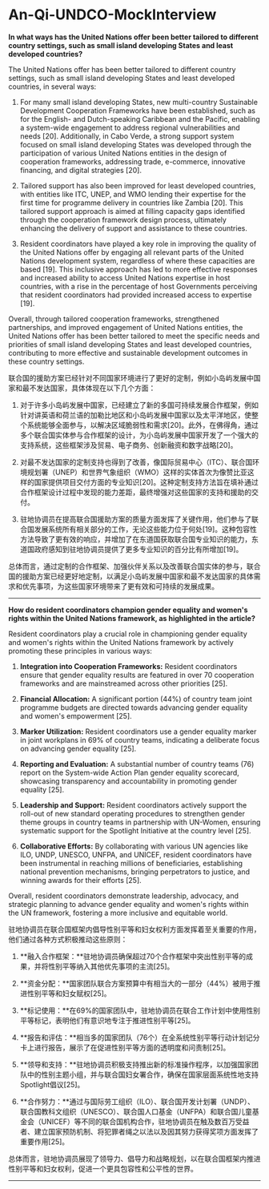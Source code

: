 # An-Qi-UNDCO-MockInterview

**In what ways has the United Nations offer been better tailored to different country settings, such as small island developing States and least developed countries?**

The United Nations offer has been better tailored to different country settings, such as small island developing States and least developed countries, in several ways:

1. For many small island developing States, new multi-country Sustainable Development Cooperation Frameworks have been established, such as for the English- and Dutch-speaking Caribbean and the Pacific, enabling a system-wide engagement to address regional vulnerabilities and needs [20]. Additionally, in Cabo Verde, a strong support system focused on small island developing States was developed through the participation of various United Nations entities in the design of cooperation frameworks, addressing trade, e-commerce, innovative financing, and digital strategies [20].

2. Tailored support has also been improved for least developed countries, with entities like ITC, UNEP, and WMO lending their expertise for the first time for programme delivery in countries like Zambia [20]. This tailored support approach is aimed at filling capacity gaps identified through the cooperation framework design process, ultimately enhancing the delivery of support and assistance to these countries.

3. Resident coordinators have played a key role in improving the quality of the United Nations offer by engaging all relevant parts of the United Nations development system, regardless of where these capacities are based [19]. This inclusive approach has led to more effective responses and increased ability to access United Nations expertise in host countries, with a rise in the percentage of host Governments perceiving that resident coordinators had provided increased access to expertise [19].

Overall, through tailored cooperation frameworks, strengthened partnerships, and improved engagement of United Nations entities, the United Nations offer has been better tailored to meet the specific needs and priorities of small island developing States and least developed countries, contributing to more effective and sustainable development outcomes in these country settings.

联合国的援助方案已经针对不同国家环境进行了更好的定制，例如小岛屿发展中国家和最不发达国家，具体体现在以下几个方面：

1. 对于许多小岛屿发展中国家，已经建立了新的多国可持续发展合作框架，例如针对讲英语和荷兰语的加勒比地区和小岛屿发展中国家以及太平洋地区，使整个系统能够全面参与，以解决区域脆弱性和需求[20]。此外，在佛得角，通过多个联合国实体参与合作框架的设计，为小岛屿发展中国家开发了一个强大的支持系统，这些框架涉及贸易、电子商务、创新融资和数字战略[20]。

2. 对最不发达国家的定制支持也得到了改善，像国际贸易中心（ITC）、联合国环境规划署（UNEP）和世界气象组织（WMO）这样的实体首次为像赞比亚这样的国家提供项目交付方面的专业知识[20]。这种定制支持方法旨在填补通过合作框架设计过程中发现的能力差距，最终增强对这些国家的支持和援助的交付。

3. 驻地协调员在提高联合国援助方案的质量方面发挥了关键作用，他们参与了联合国发展系统所有相关部分的工作，无论这些能力位于何处[19]。这种包容性方法导致了更有效的响应，并增加了在东道国获取联合国专业知识的能力，东道国政府感知到驻地协调员提供了更多专业知识的百分比有所增加[19]。

总体而言，通过定制的合作框架、加强伙伴关系以及改善联合国实体的参与，联合国的援助方案已经更好地定制，以满足小岛屿发展中国家和最不发达国家的具体需求和优先事项，为这些国家环境带来了更有效和可持续的发展成果。

---

**How do resident coordinators champion gender equality and women's rights within the United Nations framework, as highlighted in the article?**

Resident coordinators play a crucial role in championing gender equality and women's rights within the United Nations framework by actively promoting these principles in various ways:

1. **Integration into Cooperation Frameworks:** Resident coordinators ensure that gender equality results are featured in over 70 cooperation frameworks and are mainstreamed across other priorities [25].

2. **Financial Allocation:** A significant portion (44%) of country team joint programme budgets are directed towards advancing gender equality and women's empowerment [25].

3. **Marker Utilization:** Resident coordinators use a gender equality marker in joint workplans in 69% of country teams, indicating a deliberate focus on advancing gender equality [25].

4. **Reporting and Evaluation:** A substantial number of country teams (76) report on the System-wide Action Plan gender equality scorecard, showcasing transparency and accountability in promoting gender equality [25].

5. **Leadership and Support:** Resident coordinators actively support the roll-out of new standard operating procedures to strengthen gender theme groups in country teams in partnership with UN-Women, ensuring systematic support for the Spotlight Initiative at the country level [25].

6. **Collaborative Efforts:** By collaborating with various UN agencies like ILO, UNDP, UNESCO, UNFPA, and UNICEF, resident coordinators have been instrumental in reaching millions of beneficiaries, establishing national prevention mechanisms, bringing perpetrators to justice, and winning awards for their efforts [25].

Overall, resident coordinators demonstrate leadership, advocacy, and strategic planning to advance gender equality and women's rights within the UN framework, fostering a more inclusive and equitable world.

驻地协调员在联合国框架内倡导性别平等和妇女权利方面发挥着至关重要的作用，他们通过各种方式积极推动这些原则：

1. **融入合作框架：**驻地协调员确保超过70个合作框架中突出性别平等的成果，并将性别平等纳入其他优先事项的主流[25]。

2. **资金分配：**国家团队联合方案预算中有相当大的一部分（44%）被用于推进性别平等和妇女赋权[25]。

3. **标记使用：**在69%的国家团队中，驻地协调员在联合工作计划中使用性别平等标记，表明他们有意识地专注于推进性别平等[25]。

4. **报告和评估：**相当多的国家团队（76个）在全系统性别平等行动计划记分卡上进行报告，展示了在促进性别平等方面的透明度和问责制[25]。

5. **领导和支持：**驻地协调员积极支持推出新的标准操作程序，以加强国家团队中的性别主题小组，并与联合国妇女署合作，确保在国家层面系统性地支持Spotlight倡议[25]。

6. **合作努力：**通过与国际劳工组织（ILO）、联合国开发计划署（UNDP）、联合国教科文组织（UNESCO）、联合国人口基金（UNFPA）和联合国儿童基金会（UNICEF）等不同的联合国机构合作，驻地协调员在触及数百万受益者、建立国家预防机制、将犯罪者绳之以法以及因其努力获得奖项方面发挥了重要作用[25]。

总体而言，驻地协调员展现了领导力、倡导力和战略规划，以在联合国框架内推进性别平等和妇女权利，促进一个更具包容性和公平性的世界。

---


